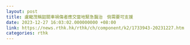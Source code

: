```yaml
---
layout: post
title: 盧寵茂稱韶關車禍傷者應交當地緊急醫治　倘需要可支援
date: 2023-12-27 16:03:02.000000000 +08:00
link: https://news.rthk.hk/rthk/ch/component/k2/1733943-20231227.htm
categories: rthk
---
```



